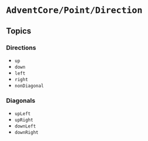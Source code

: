 # ``AdventCore/Point/Direction``

## Topics

### Directions
- ``up``
- ``down``
- ``left``
- ``right``
- ``nonDiagonal``

### Diagonals

- ``upLeft``
- ``upRight``
- ``downLeft``
- ``downRight``
